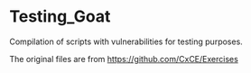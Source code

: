 # Testing_Goat
Compilation of scripts with vulnerabilities for testing purposes.

The original files are from  https://github.com/CxCE/Exercises
